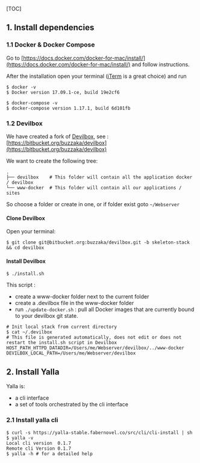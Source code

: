 [TOC]

## 1.	Install dependencies

### 1.1 Docker & Docker Compose

Go to [https://docs.docker.com/docker-for-mac/install/](https://docs.docker.com/docker-for-mac/install/) and follow instructions.

After the installation open your terminal ([iTerm](https://www.iterm2.com/) is a great choice) and run

```shell
$ docker -v
$ Docker version 17.09.1-ce, build 19e2cf6
```

```shell
$ docker-compose -v
$ docker-compose version 1.17.1, build 6d101fb
```

### 1.2 Devilbox

We have created a fork of [Devilbox](https://github.com/cytopia/devilbox), see : [https://bitbucket.org/buzzaka/devilbox](https://bitbucket.org/buzzaka/devilbox)

We want to create the following tree:

```
.
├── devilbox    # This folder will contain all the application docker / devilbox
└── www-docker  # This folder will contain all our applications / sites
```

So choose a folder or create in one, or if folder exist goto `~/Webserver`

#### Clone Devilbox

Open your terminal:

```shell
$ git clone git@bitbucket.org:buzzaka/devilbox.git -b skeleton-stack && cd devilbox
```

#### Install Devilbox

```
$ ./install.sh
```

This script :
- create a www-docker folder next to the current folder
- create a .devilbox file in the www-docker folder
- run `./update-docker.sh` : pull all Docker images that are currently bound to your devilbox git state.

```shell
# Init local stack from current directory
$ cat ~/.devilbox
# This file is generated automatically, does not edit or does not restart the install.sh script in Devilbox
HOST_PATH_HTTPD_DATADIR=/Users/me/Webserver/devilbox/../www-docker
DEVILBOX_LOCAL_PATH=/Users/me/Webserver/devilbox
```

## 2.	Install Yalla

Yalla is:
- a cli interface
- a set of tools orchestrated by the cli interface

### 2.1 Install yalla cli

```shell
$ curl -s https://yalla-stable.fabernovel.co/src/cli/cli-install | sh
$ yalla -v
Local cli version  0.1.7
Remote cli Version 0.1.7
$ yalla -h # for a detailed help
```
